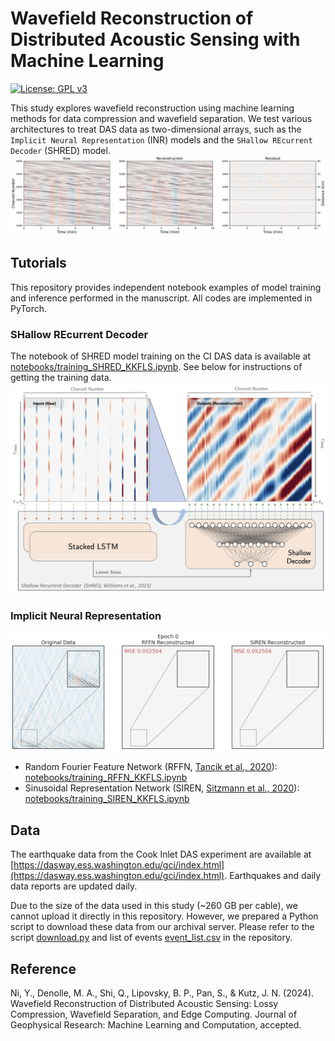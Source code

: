 # Wavefield Reconstruction of Distributed Acoustic Sensing with Machine Learning
[![License: GPL v3](https://img.shields.io/badge/License-GPLv3-blue.svg)](https://www.gnu.org/licenses/gpl-3.0)

This study explores wavefield reconstruction using machine learning methods for data compression and wavefield separation. We test various architectures to treat DAS data as two-dimensional arrays, such as the `Implicit Neural Representation` (INR) models and the `SHallow REcurrent Decoder` (SHRED) model.
![](./docs/reconstruction.png)

## Tutorials
This repository provides independent notebook examples of model training and inference performed in the manuscript. All codes are implemented in PyTorch.

### SHallow REcurrent Decoder
The notebook of SHRED model training on the CI DAS data is available at [notebooks/training_SHRED_KKFLS.ipynb](./notebooks/training_SHRED_KKFLS.ipynb). See below for instructions of getting the training data. 
![SHRED](./docs/shred.png)

### Implicit Neural Representation
![SIREN_vs_RFFN](./docs/siren_vs_rffn_50_40epoch.gif)
- Random Fourier Feature Network (RFFN, [Tancik et al., 2020](https://arxiv.org/abs/2006.10739)): [notebooks/training_RFFN_KKFLS.ipynb](./notebooks/training_RFFN_KKFLS.ipynb)
- Sinusoidal Representation Network (SIREN, [Sitzmann et al., 2020](https://arxiv.org/abs/2006.09661)): [notebooks/training_SIREN_KKFLS.ipynb](./notebooks/training_SIREN_KKFLS.ipynb)

## Data
The earthquake data from the Cook Inlet DAS experiment are available at [https://dasway.ess.washington.edu/gci/index.html](https://dasway.ess.washington.edu/gci/index.html). Earthquakes and daily data reports are updated daily.

Due to the size of the data used in this study (~260 GB per cable), we cannot upload it directly in this repository. However, we prepared a Python script to download these data from our archival server. Please refer to the script [download.py](./data/download.py) and list of events [event_list.csv](./data/event_list.csv) in the repository.

## Reference
Ni, Y., Denolle, M. A., Shi, Q., Lipovsky, B. P., Pan, S., & Kutz, J. N. (2024). Wavefield Reconstruction of Distributed Acoustic Sensing: Lossy Compression, Wavefield Separation, and Edge Computing. Journal of Geophysical Research: Machine Learning and Computation, accepted.
